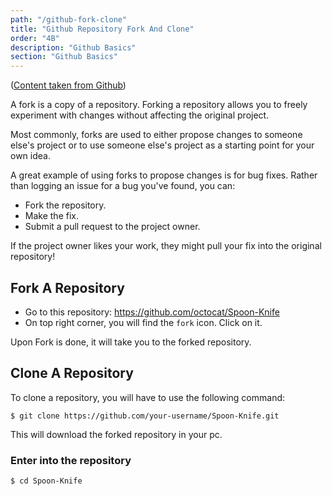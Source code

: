 ```yaml
---
path: "/github-fork-clone"
title: "Github Repository Fork And Clone"
order: "4B"
description: "Github Basics"
section: "Github Basics"
---
```


([Content taken from Github][github-fork])

A fork is a copy of a repository. Forking a repository allows you to freely experiment with changes without affecting the original project.

Most commonly, forks are used to either propose changes to someone else's project or to use someone else's project as a starting point for your own idea.

A great example of using forks to propose changes is for bug fixes. Rather than logging an issue for a bug you've found, you can:

- Fork the repository.
- Make the fix.
- Submit a pull request to the project owner.

If the project owner likes your work, they might pull your fix into the original repository!

## Fork A Repository

- Go to this repository: https://github.com/octocat/Spoon-Knife
- On top right corner, you will find the `fork` icon. Click on it.

Upon Fork is done, it will take you to the forked repository.

## Clone A Repository

To clone a repository, you will have to use the following command:

```shell
$ git clone https://github.com/your-username/Spoon-Knife.git
```

This will download the forked repository in your pc.

### Enter into the repository

```shell
$ cd Spoon-Knife
```

[github-fork]: https://docs.github.com/en/enterprise/2.13/user/articles/fork-a-repo
